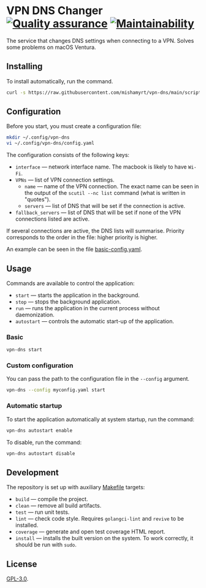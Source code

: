 # VPN DNS Changer [![Quality assurance](https://github.com/mishamyrt/vpn-dns/actions/workflows/qa.yaml/badge.svg)](https://github.com/mishamyrt/vpn-dns/actions/workflows/qa.yaml) [![Maintainability](https://api.codeclimate.com/v1/badges/0feb5c97955ba991b140/maintainability)](https://codeclimate.com/github/mishamyrt/vpn-dns/maintainability)

The service that changes DNS settings when connecting to a VPN. Solves some problems on macOS Ventura.

## Installing

To install automatically, run the command.

```sh
curl -s https://raw.githubusercontent.com/mishamyrt/vpn-dns/main/scripts/install_latest.py | python3
```

## Configuration

Before you start, you must create a configuration file:

```sh
mkdir ~/.config/vpn-dns
vi ~/.config/vpn-dns/config.yaml
```

The configuration consists of the following keys:

* `interface` — network interface name. The macbook is likely to have `Wi-Fi`.
* `VPNs` — list of VPN connection settings.
    * `name` — name of the VPN connection. The exact name can be seen in the output of the `scutil --nc list` command (what is written in "quotes").
    * `servers` — list of DNS that will be set if the connection is active.
* `fallback_servers` — list of DNS that will be set if none of the VPN connections listed are active.

If several connections are active, the DNS lists will summarise. Priority corresponds to the order in the file: higher priority is higher.

An example can be seen in the file [basic-config.yaml](./testdata/basic-config.yaml).

## Usage

Commands are available to control the application:

* `start` — starts the application in the background.
* `stop` — stops the background application.
* `run` — runs the application in the current process without daemonization.
* `autostart` — controls the automatic start-up of the application.

### Basic

```sh
vpn-dns start
```

### Custom configuration

You can pass the path to the configuration file in the `--config` argument.

```sh
vpn-dns --config myconfig.yaml start
```

### Automatic startup

To start the application automatically at system startup, run the command:

```sh
vpn-dns autostart enable
```

To disable, run the command:

```sh
vpn-dns autostart disable
```

## Development

The repository is set up with auxiliary [Makefile](./Makefile) targets:

* `build` — compile the project.
* `clean` — remove all build artifacts.
* `test` — run unit tests.
* `lint` — check code style. Requires `golangci-lint` and `revive` to be installed.
* `coverage` — generate and open test coverage HTML report.
* `install` — installs the built version on the system. To work correctly, it should be run with `sudo`.

## License

[GPL-3.0](./LICENSE).
